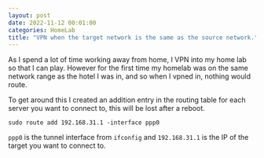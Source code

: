 ```yaml
---
layout: post
date: 2022-11-12 00:01:00
categories: HomeLab
title: "VPN when the target network is the same as the source network."
---
```

As I spend a lot of time working away from home, I VPN into my home lab so that I can play. However for the first time my homelab was on the same network range as the hotel I was in, and so when I vpned in, nothing would route.

To get around this I created an addition entry in the routing table for each server you want to connect to, this will be lost after a reboot.

```
sudo route add 192.168.31.1 -interface ppp0
```

`ppp0` is the tunnel interface from `ifconfig` and `192.168.31.1` is the IP of the target you want to connect to.
